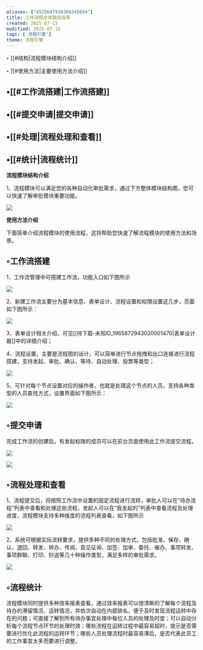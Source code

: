 ```yaml
---
aliases: ["4525647938360345694"]
title: 工作流程总体路径指导
created: 2025-07-15
modified: 2025-07-15
tags: ['流程引擎']
theme: 流程引擎
---
```


‣ [[#结构|流程模块结构介绍]]

‣ [[#使用方法|主要使用方法介绍]]

## •[[#工作流搭建|工作流搭建]]

## •[[#提交申请|提交申请]]

## •[[#处理|流程处理和查看]]

## •[[#统计|流程统计]]

**流程模块结构介绍**

1、流程模块可以满足您的各种自动化审批需求，通过下方整体模块结构图，您可以快速了解审批模块重要功能。

![](https://myhelpdoc.oss-cn-heyuan.aliyuncs.com/mdimages/056089e0be0b29d62b66c79fcc9b4c4b.jpg)

**使用方法介绍**

下面简单介绍流程模块的使用流程，这将帮助您快速了解流程模块的使用方法和场景。

## ◦工作流搭建

1、工作流管理中可搭建工作流，功能入口如下图所示

![](https://myhelpdoc.oss-cn-heyuan.aliyuncs.com/mdimages/3ac5f4f59ffa5bdf9faed8ba526a99eb.jpg)

2、新建工作流主要分为基本信息、表单设计、流程设置和权限设置这几步，页面如下图所示：

![](https://myhelpdoc.oss-cn-heyuan.aliyuncs.com/mdimages/bb9fc412a6080cda3f1501c230f0bfe0.jpg)

3、表单设计相关介绍，可见[[待下载-未知ID_1965872943020001470|表单设计器]]中的详细介绍；

4、流程设置，主要是流程图的设计，可以简单进行节点拖拽和出口连接进行流程搭建，支持发起、审批、确认、等待、自动处理、投票等类型；

![](https://myhelpdoc.oss-cn-heyuan.aliyuncs.com/mdimages/933ef29fa5456a55c3a5b56c3777d6b4.jpg)

5、可针对每个节点设置对应的操作者，也就是处理这个节点的人员，支持各种类型的人员查找方式，设置界面如下图所示：

![](https://myhelpdoc.oss-cn-heyuan.aliyuncs.com/mdimages/64dd0da2c3729f243d921310bd3a4f63.jpg)

## ◦提交申请

完成工作流的创建后，有发起权限的成员可以在前台页面使用此工作流提交流程。

![](https://myhelpdoc.oss-cn-heyuan.aliyuncs.com/mdimages/d3500f86dd181059468b1261720c03de.jpg)

![](https://myhelpdoc.oss-cn-heyuan.aliyuncs.com/mdimages/4ed7c2420d43a37fb271e2add39e05b0.jpg)

## ◦流程处理和查看

1、流程提交后，将按照工作流中设置的固定流程进行流转，审批人可以在“待办流程”列表中查看和处理这些流程，发起人可以在“我发起的”列表中查看流程及处理进度，流程模块支持多种维度的流程列表查看，如下图所示

![](https://myhelpdoc.oss-cn-heyuan.aliyuncs.com/mdimages/2f06b23589bbbcf40641c798c367b2b9.jpg)

2、系统可根据实际流转要求，提供多种不同的处理方式，包括批准、保存、确认、退回、转发、转办、传阅、意见征询、加签、加审、委托、催办、事项转发、事项群聊、打印、抄送等几十种操作类型，满足多样的审批需求。

![](https://myhelpdoc.oss-cn-heyuan.aliyuncs.com/mdimages/49d3ae65df7f9872a5e6037f7227427c.jpg)

## ◦流程统计

流程模块同时提供多种效率报表查看，通过效率报表可以很清晰的了解每个流程及待办的滞留情况、运转情况，并依次自动在内部排名，便于及时发现流程运转中存在的问题；可直接了解到所有待办事宜处理中每位人员的处理及时度；可以自动分析每个流程节点环节的处理时效；哪些流程在运转过程中最容易超时，提示是否需要进行优化此流程的运转环节；哪些人员处理流程时最容易滞后，是否代表此员工的工作事宜太多而要进行调整。

